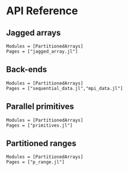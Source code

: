# API Reference

## Jagged arrays

```@autodocs
Modules = [PartitionedArrays]
Pages = ["jagged_array.jl"]
```

## Back-ends

```@autodocs
Modules = [PartitionedArrays]
Pages = ["sequential_data.jl","mpi_data.jl"]
```

## Parallel primitives

```@autodocs
Modules = [PartitionedArrays]
Pages = ["primitives.jl"]
```

## Partitioned ranges

```@autodocs
Modules = [PartitionedArrays]
Pages = ["p_range.jl"]
```
